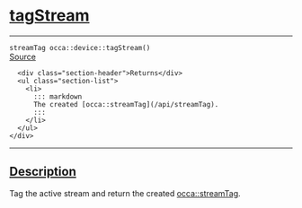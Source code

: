 
<h1 id="tag-stream">
 <a href="#/api/device/tagStream" class="anchor">
   <span>tagStream</span>
  </a>
</h1>

<div class="signature">
  <hr>

  
  <div class="definition-container">
    <div class="definition">
      <code>streamTag occa::device::tagStream()</code>
      <div class="flex-spacing"></div>
      <a href="https://github.com/libocca/occa/blob/26e3076e/include/occa/core/device.hpp#L411" target="_blank">Source</a>
    </div>
    <div class="description">

      <div class="section-header">Returns</div>
      <ul class="section-list">
        <li>
          ::: markdown
          The created [occa::streamTag](/api/streamTag).
          :::
        </li>
      </ul>
    </div>

  </div>


  <hr>
</div>


<h2 id="description">
 <a href="#/api/device/tagStream?id=description" class="anchor">
   <span>Description</span>
  </a>
</h2>

Tag the active stream and return the created [occa::streamTag](/api/streamTag).

